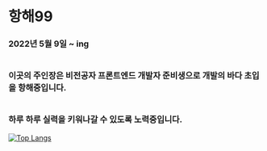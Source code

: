 # 항해99
### 2022년 5월 9일 ~ ing 
#
### 이곳의 주인장은 비전공자 프론트엔드 개발자 준비생으로 개발의 바다 초입을 항해중입니다.
#
### 하루 하루 실력을 키워나갈 수 있도록 노력중입니다. 



[![Top Langs](https://github-readme-stats.vercel.app/api/top-langs/?username=anuraghazra&layout=compact)](https://github.com/anuraghazra/github-readme-stats)
